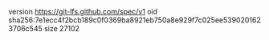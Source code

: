 version https://git-lfs.github.com/spec/v1
oid sha256:7e1ecc4f2bcb189c0f0369ba8921eb750a8e929f7c025ee5390201623706c545
size 27102
